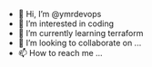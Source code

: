 - 👋 Hi, I’m @ymrdevops
- 👀 I’m interested in coding
- 🌱 I’m currently learning terraform
- 💞️ I’m looking to collaborate on ...
- 📫 How to reach me ...

<!---
ymrdevops/ymrdevops is a ✨ special ✨ repository because its `README.md` (this file) appears on your GitHub profile.
You can click the Preview link to take a look at your changes.
--->
